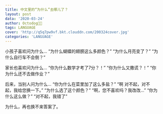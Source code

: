 ```yaml
---
title: 中文里的“为什么”去哪儿了？
layout: post
data: '2020-03-24'
author: Octodog🐙🐶
tags: LANGUAGE
cover: 'http://q5q7pw9vf.bkt.clouddn.com/200324cover.jpg'
categories: 'LANGUAGE'
---
```


小孩子喜欢问为什么…
“为什么蝴蝶的翅膀这么多颜色？”
“为什么月亮变了？”
“为什么自行车不会倒？”
<br/>

家长也喜欢问为什么…
“你为什么数学才考了7分？！”
“你为什么又撒谎？！”
“你为什么还不去做作业？”
<br/>

后来，当别人问为什么…
“你为什么在菜里加了这么多盐？”
“啊 对不起，对不起，我给您换一下。”
“为什么选了这个颜色？”
“啊，您不喜欢吗？我改改…”
“你为什么这么做？”
“对不起，我错了”
<br/>

为什么，再也换不来答案了。
